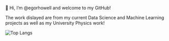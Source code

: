 👋 Hi, I’m @egorhowell and welcome to my GitHub!

The work dislayed are from my current Data Science and Machine Learning projects as well as my University Physics work!

 ![Top Langs](https://github-readme-stats.vercel.app/api/top-langs/?username=egorhowell&layout=default&card_width=911&theme=graywhite)

